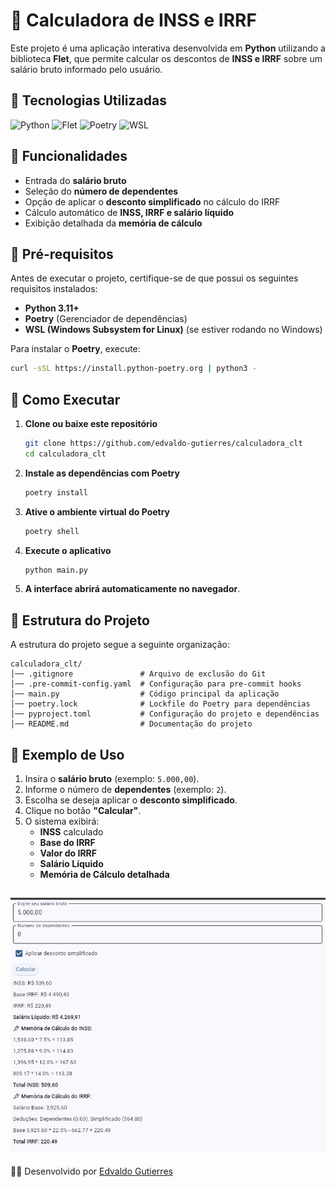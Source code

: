 # 📌 Calculadora de INSS e IRRF

Este projeto é uma aplicação interativa desenvolvida em **Python** utilizando a biblioteca **Flet**, que permite calcular os descontos de **INSS e IRRF** sobre um salário bruto informado pelo usuário.


## 🔧 Tecnologias Utilizadas

<p align="left">
  <img src="https://img.shields.io/badge/Python-3.11%2B-yellow" alt="Python">
  <img src="https://img.shields.io/badge/Flet-UI-orange" alt="Flet">
  <img src="https://img.shields.io/badge/Poetry-Dependency%20Manager-purple" alt="Poetry">
  <img src="https://img.shields.io/badge/WSL-Windows%20Subsystem%20for%20Linux-green" alt="WSL">
</p>



## 📌 Funcionalidades

- Entrada do **salário bruto**
- Seleção do **número de dependentes**
- Opção de aplicar o **desconto simplificado** no cálculo do IRRF
- Cálculo automático de **INSS, IRRF e salário líquido**
- Exibição detalhada da **memória de cálculo**

## 📌 Pré-requisitos

Antes de executar o projeto, certifique-se de que possui os seguintes requisitos instalados:

- **Python 3.11+**
- **Poetry** (Gerenciador de dependências)
- **WSL (Windows Subsystem for Linux)** (se estiver rodando no Windows)

Para instalar o **Poetry**, execute:
```bash
curl -sSL https://install.python-poetry.org | python3 -
```

## 🚀 Como Executar

1. **Clone ou baixe este repositório**
   ```bash
   git clone https://github.com/edvaldo-gutierres/calculadora_clt
   cd calculadora_clt
   ```
2. **Instale as dependências com Poetry**
   ```bash
   poetry install
   ```
3. **Ative o ambiente virtual do Poetry**
   ```bash
   poetry shell
   ```
4. **Execute o aplicativo**
   ```bash
   python main.py
   ```
5. **A interface abrirá automaticamente no navegador**.

## 📌 Estrutura do Projeto

A estrutura do projeto segue a seguinte organização:

```
calculadora_clt/
│── .gitignore               # Arquivo de exclusão do Git
│── .pre-commit-config.yaml  # Configuração para pre-commit hooks
│── main.py                  # Código principal da aplicação
│── poetry.lock              # Lockfile do Poetry para dependências
│── pyproject.toml           # Configuração do projeto e dependências
│── README.md                # Documentação do projeto
```

## 📌 Exemplo de Uso

1. Insira o **salário bruto** (exemplo: `5.000,00`).
2. Informe o número de **dependentes** (exemplo: `2`).
3. Escolha se deseja aplicar o **desconto simplificado**.
4. Clique no botão **"Calcular"**.
5. O sistema exibirá:
   - **INSS** calculado
   - **Base do IRRF**
   - **Valor do IRRF**
   - **Salário Líquido**
   - **Memória de Cálculo detalhada**
   
![alt text](image.png)
---
👨‍💻 Desenvolvido por [Edvaldo Gutierres](https://github.com/edvaldo-gutierres)
